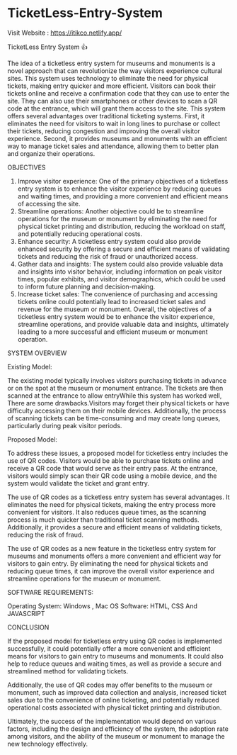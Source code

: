 # TicketLess-Entry-System

Visit Website : https://itikco.netlify.app/

TicketLess Entry System 👍

The idea of a ticketless entry system for museums and monuments
is a novel approach that can revolutionize the way visitors experience cultural
sites. This system uses technology to eliminate the need for physical tickets,
making entry quicker and more efficient.
Visitors can book their tickets online and receive a confirmation code
that they can use to enter the site. They can also use their smartphones or
other devices to scan a QR code at the entrance, which will grant them access
to the site.
This system offers several advantages over traditional ticketing systems.
First, it eliminates the need for visitors to wait in long lines to purchase or
collect their tickets, reducing congestion and improving the overall visitor
experience. Second, it provides museums and monuments with an efficient
way to manage ticket sales and attendance, allowing them to better plan and
organize their operations.

OBJECTIVES

1. Improve visitor experience:
One of the primary objectives of a ticketless entry system is to enhance the
visitor experience by reducing queues and waiting times, and providing a more
convenient and efficient means of accessing the site.
2. Streamline operations:
Another objective could be to streamline operations for the museum or
monument by eliminating the need for physical ticket printing and distribution,
reducing the workload on staff, and potentially reducing operational costs.
3. Enhance security:
A ticketless entry system could also provide enhanced security by offering a
secure and efficient means of validating tickets and reducing the risk of fraud or
unauthorized access.
4. Gather data and insights:
The system could also provide valuable data and insights into visitor
behavior, including information on peak visitor times, popular exhibits, and visitor
demographics, which could be used to inform future planning and decision-making.
5. Increase ticket sales:
The convenience of purchasing and accessing tickets online could potentially
lead to increased ticket sales and revenue for the museum or monument.
Overall, the objectives of a ticketless entry system would be to enhance the
visitor experience, streamline operations, and provide valuable data and insights,
ultimately leading to a more successful and efficient museum or monument
operation.

SYSTEM OVERVIEW

Existing Model:

The existing model typically involves visitors purchasing tickets in advance
or on the spot at the museum or monument entrance. The tickets are then scanned at
the entrance to allow entryWhile this system has worked well,
There are some drawbacks.Visitors may forget their physical tickets or have
difficulty accessing them on their mobile devices. Additionally, the process of
scanning tickets can be time-consuming and may create long queues, particularly
during peak visitor periods.

Proposed Model:

To address these issues, a proposed model for ticketless entry includes the
use of QR codes. Visitors would be able to purchase tickets online and receive a QR
code that would serve as their entry pass. At the entrance, visitors would simply
scan their QR code using a mobile device, and the system would validate the ticket
and grant entry.

The use of QR codes as a ticketless entry system has several advantages. It
eliminates the need for physical tickets, making the entry process more convenient
for visitors. It also reduces queue times, as the scanning process is much quicker
than traditional ticket scanning methods. Additionally, it provides a secure and
efficient means of validating tickets, reducing the risk of fraud.

The use of QR codes as a new feature in the ticketless entry system for
museums and monuments offers a more convenient and efficient way for visitors to
gain entry. By eliminating the need for physical tickets and reducing queue times, it
can improve the overall visitor experience and streamline operations for the
museum or monument.

SOFTWARE REQUIREMENTS:

Operating System: Windows , Mac OS
Software: HTML, CSS And JAVASCRIPT

CONCLUSION

If the proposed model for ticketless entry using QR codes is implemented
successfully, it could potentially offer a more convenient and efficient means for
visitors to gain entry to museums and monuments. It could also help to reduce
queues and waiting times, as well as provide a secure and streamlined method for
validating tickets.

Additionally, the use of QR codes may offer benefits to the museum or
monument, such as improved data collection and analysis, increased ticket sales
due to the convenience of online ticketing, and potentially reduced operational
costs associated with physical ticket printing and distribution.

Ultimately, the success of the implementation would depend on various
factors, including the design and efficiency of the system, the adoption rate among
visitors, and the ability of the museum or monument to manage the new technology
effectively.



